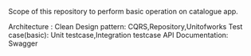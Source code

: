Scope of this repository to perform basic operation on catalogue app.


Architecture : Clean
Design pattern: CQRS,Repository,Unitofworks
Test case(basic): Unit testcase,Integration testcase 
API Documentation: Swagger

